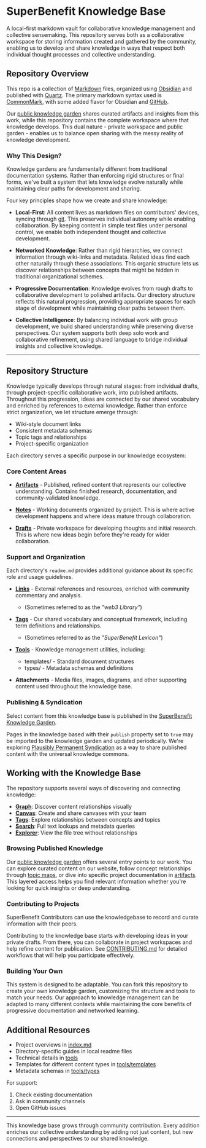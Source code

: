 # SuperBenefit Knowledge Base

A local-first markdown vault for collaborative knowledge management and collective sensemaking. This repository serves both as a collaborative workspace for storing information created and gathered by the community, enabling us to develop and share knowledge in ways that respect both individual thought processes and collective understanding.

## Repository Overview

This repo is a collection of [Markdown](https://www.markdownguide.org/) files, organized using [Obsidian](https://obsidian.md/) and published with [Quartz](https://quartz.jzhao.xyz/). The primary markdown syntax used is [CommonMark](https://commonmark.org/), with some added flavor for Obsidian and [GitHub](https://help.obsidian.md/Editing+and+formatting/Obsidian+Flavored+Markdown).

Our [public knowledge garden](https://knowledge.superbenefit.org) shares curated artifacts and insights from this work, while this repository contains the complete workspace where that knowledge develops. This dual nature - private workspace and public garden - enables us to balance open sharing with the messy reality of knowledge development.

### Why This Design?

Knowledge gardens are fundamentally different from traditional documentation systems. Rather than enforcing rigid structures or final forms, we've built a system that lets knowledge evolve naturally while maintaining clear paths for development and sharing.

Four key principles shape how we create and share knowledge:

- **Local-First**: All content lives as markdown files on contributors' devices, syncing through [git](https://www.atlassian.com/git/tutorials/what-is-git). This preserves individual autonomy while enabling collaboration. By keeping content in simple text files under personal control, we enable both independent thought and collective development.

- **Networked Knowledge**: Rather than rigid hierarchies, we connect information through wiki-links and metadata. Related ideas find each other naturally through these associations. This organic structure lets us discover relationships between concepts that might be hidden in traditional organizational schemes.

- **Progressive Documentation**: Knowledge evolves from rough drafts to collaborative development to polished artifacts. Our directory structure reflects this natural progression, providing appropriate spaces for each stage of development while maintaining clear paths between them.

- **Collective Intelligence**: By balancing individual work with group development, we build shared understanding while preserving diverse perspectives. Our system supports both deep solo work and collaborative refinement, using shared language to bridge individual insights and collective knowledge.

---

## Repository Structure 

Knowledge typically develops through natural stages: from individual drafts, through project-specific collaborative work, into published artifacts. Throughout this progression, ideas are connected by our shared vocabulary and enriched by references to external knowledge. Rather than enforce strict organization, we let structure emerge through:

- Wiki-style document links 
- Consistent metadata schemas
- Topic tags and relationships
- Project-specific organization

Each directory serves a specific purpose in our knowledge ecosystem:

### Core Content Areas

- **[Artifacts](artifacts/readme.md)** - Published, refined content that represents our collective understanding. Contains finished research, documentation, and community-validated knowledge.

- **[Notes](notes/readme.md)** - Working documents organized by project. This is where active development happens and where ideas mature through collaboration.

- **[Drafts](drafts/readme.md)** - Private workspace for developing thoughts and initial research. This is where new ideas begin before they're ready for wider collaboration.

### Support and Organization

Each directory's `readme.md` provides additional guidance about its specific role and usage guidelines.

- **[Links](links/readme.md)** - External references and resources, enriched with community commentary and analysis.
	- (Sometimes referred to as the *"web3 Library"*)

- **[Tags](tags/readme.md)** - Our shared vocabulary and conceptual framework, including term definitions and relationships.
	- (Sometimes referred to as the *"SuperBenefit Lexicon"*)

- **[Tools](tools/readme.md)** - Knowledge management utilities, including:
	- templates/ - Standard document structures
	- types/ - Metadata schemas and definitions

- **Attachments** - Media files, images, diagrams, and other supporting content used throughout the knowledge base.


### Publishing & Syndication

Select content from this knowledge base is published in the [SuperBenefit Knowledge Garden](https://github.com/superbenefit/knowledge-garden). 

Pages in the knowledge based with their `publish` property set to `true` may be imported to the knowledge garden and updated periodically. We're exploring [Plausibly Permanent Syndication](https://docs.google.com/presentation/d/1fptaoYuqcwp85jsrVrIaSbbQlTzjfu5LVZMdWtWClNo/) as a way to share published content with the universal knowledge commons.

## Working with the Knowledge Base

The repository supports several ways of discovering and connecting knowledge:

- **[Graph](https://help.obsidian.md/Plugins/Graph+view)**: Discover content relationships visually
- **[Canvas](https://help.obsidian.md/Plugins/Canvas)**: Create and share canvases with your team
- **[Tags](https://help.obsidian.md/Editing+and+formatting/Tags)**: Explore relationships between concepts and topics
- **[Search](https://help.obsidian.md/Plugins/Search)**: Full text lookups and metadata queries
- **[Explorer](https://help.obsidian.md/Plugins/File+explorer)**: View the file tree without relationships

### Browsing Published Knowledge

Our [public knowledge garden](https://knowledge.superbenefit.org) offers several entry points to our work. You can explore curated content on our website, follow concept relationships through [topic maps](tags/tags.md), or dive into specific project documentation in [artifacts](artifacts/artifacts.md). This layered access helps you find relevant information whether you're looking for quick insights or deep understanding.

### Contributing to Projects

SuperBenefit Contributors can use the knowledgebase to record and curate information with their peers. 

Contributing to the knowledge base starts with developing ideas in your private drafts. From there, you can collaborate in project workspaces and help refine content for publication. See [CONTRIBUTING.md](CONTRIBUTING.md) for detailed workflows that will help you participate effectively.

### Building Your Own

This system is designed to be adaptable. You can fork this repository to create your own knowledge garden, customizing the structure and tools to match your needs. Our approach to knowledge management can be adapted to many different contexts while maintaining the core benefits of progressive documentation and networked learning.

## Additional Resources

- Project overviews in [index.md](index.md)
- Directory-specific guides in local readme files
- Technical details in [tools](tools/readme.md)
- Templates for different content types in [tools/templates](tools/templates/readme.md)
- Metadata schemas in [tools/types](tools/types/readme.md)

For support:
1. Check existing documentation
2. Ask in community channels
3. Open GitHub issues

---

This knowledge base grows through community contribution. Every addition enriches our collective understanding by adding not just content, but new connections and perspectives to our shared knowledge.